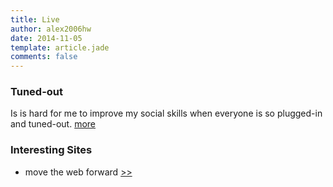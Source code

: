 ```yaml
---
title: Live
author: alex2006hw
date: 2014-11-05
template: article.jade
comments: false
---
```


### Tuned-out

Is is hard for me to improve my social skills when everyone is so plugged-in and tuned-out.
[more](/articles/live/tuned-out)

### Interesting Sites
- move the web forward [>>](http://movethewebforward.org/)
